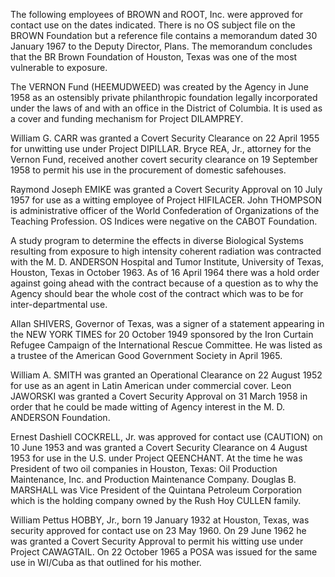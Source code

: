 The following employees of BROWN and ROOT, Inc. were approved for contact use on the dates indicated. There is no OS subject file on the BROWN Foundation but a reference file contains a memorandum dated 30 January 1967 to the Deputy Director, Plans. The memorandum concludes that the BR Brown Foundation of Houston, Texas was one of the most vulnerable to exposure.

The VERNON Fund (HEEMUDWEED) was created by the Agency in June 1958 as an ostensibly private philanthropic foundation legally incorporated under the laws of and with an office in the District of Columbia. It is used as a cover and funding mechanism for Project DILAMPREY.

William G. CARR was granted a Covert Security Clearance on 22 April 1955 for unwitting use under Project DIPILLAR. Bryce REA, Jr., attorney for the Vernon Fund, received another covert security clearance on 19 September 1958 to permit his use in the procurement of domestic safehouses.

Raymond Joseph EMIKE was granted a Covert Security Approval on 10 July 1957 for use as a witting employee of Project HIFILACER. John THOMPSON is administrative officer of the World Confederation of Organizations of the Teaching Profession. OS Indices were negative on the CABOT Foundation.

A study program to determine the effects in diverse Biological Systems resulting from exposure to high intensity coherent radiation was contracted with the M. D. ANDERSON Hospital and Tumor Institute, University of Texas, Houston, Texas in October 1963. As of 16 April 1964 there was a hold order against going ahead with the contract because of a question as to why the Agency should bear the whole cost of the contract which was to be for inter-departmental use.

Allan SHIVERS, Governor of Texas, was a signer of a statement appearing in the NEW YORK TIMES for 20 October 1949 sponsored by the Iron Curtain Refugee Campaign of the International Rescue Committee. He was listed as a trustee of the American Good Government Society in April 1965.

William A. SMITH was granted an Operational Clearance on 22 August 1952 for use as an agent in Latin American under commercial cover. Leon JAWORSKI was granted a Covert Security Approval on 31 March 1958 in order that he could be made witting of Agency interest in the M. D. ANDERSON Foundation.

Ernest Dashiell COCKRELL, Jr. was approved for contact use (CAUTION) on 10 June 1953 and was granted a Covert Security Clearance on 4 August 1953 for use in the U.S. under Project QEENCHANT. At the time he was President of two oil companies in Houston, Texas: Oil Production Maintenance, Inc. and Production Maintenance Company. Douglas B. MARSHALL was Vice President of the Quintana Petroleum Corporation which is the holding company owned by the Rush Hoy CULLEN family.

William Pettus HOBBY, Jr., born 19 January 1932 at Houston, Texas, was security approved for contact use on 23 May 1960. On 29 June 1962 he was granted a Covert Security Approval to permit his witting use under Project CAWAGTAIL. On 22 October 1965 a POSA was issued for the same use in WI/Cuba as that outlined for his mother.
